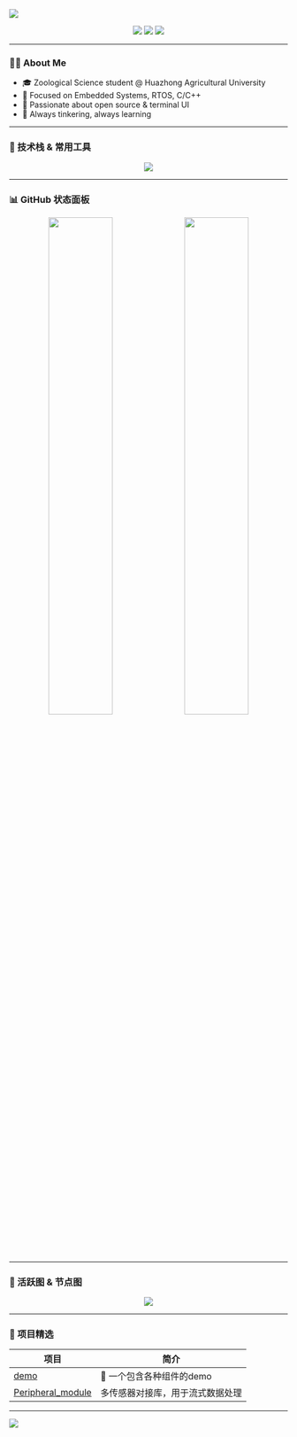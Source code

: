 <img align="center" src="https://capsule-render.vercel.app/api?type=waving&color=0:00c6ff,100:0072ff&height=180&section=header&text=Wang%20Wenkai%20%7C%20lobmoo&fontAlign=40&fontAlignY=30&fontSize=36&desc=Zoological%20Science%20%40%20Huazhong Agricultural%20University&descAlign=60&descAlignY=50&animation=fadeIn"/>
<p align="center">
  <a href="https://github.com/lobmoo"><img src="https://img.shields.io/badge/GitHub-lobmoo-black?logo=github&style=flat"/></a>
  <a href="mailto:1162431386@qq.com"><img src="https://img.shields.io/badge/Email-lobmoo%40qq.com-0078D4?logo=gmail&logoColor=white"/></a>
  <a href="https://www.hzau.edu.cn/"><img src="https://img.shields.io/badge/Huazhong Agricultural%20University-主页-3e8ed0?logo=academia"/></a>
</p>

---

### 👨‍💻 About Me

- 🎓 Zoological Science student @ Huazhong Agricultural University  
- 🔬 Focused on Embedded Systems, RTOS, C/C++
- 🚀 Passionate about open source & terminal UI
- 🧩 Always tinkering, always learning

---

### 🚀 技术栈 & 常用工具

<p align="center">
  <img src="https://skillicons.dev/icons?i=cpp,python,cmake,vscode,linux,git,github,arduino&theme=light" />
</p>

---

### 📊 GitHub 状态面板

<p align="center">
  <img src="https://github-readme-stats.vercel.app/api?username=lobmoo&show_icons=true&hide=prs&count_private=true&theme=calm&border_radius=10" width="48%" />
  <img src="https://github-readme-stats.vercel.app/api/top-langs/?username=lobmoo&layout=compact&theme=calm&langs_count=6&hide_progress=false" width="48%" />
</p>

---

### 🌱 活跃图 & 节点图

<p align="center">
  <img src="https://github-readme-activity-graph.vercel.app/graph?username=lobmoo&theme=react-dark&hide_border=true&area=true" />
</p>

---

### 📂 项目精选

| 项目 | 简介 |
|------|------|
| [demo](https://github.com/lobmoo/test_demo) | 🔧 一个包含各种组件的demo |
| [Peripheral_module](https://github.com/lobmoo/Peripheral_module) | 多传感器对接库，用于流式数据处理 |

---

<!-- 底部波浪 -->
<img align="center" src="https://capsule-render.vercel.app/api?type=waving&color=0:0072ff,100:00c6ff&height=100&section=footer"/>

